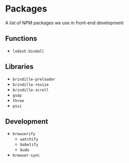 # Packages

A list of NPM packages we use in front-end development

## Functions
* `lodash.bindall`

## Libraries
* `brindille-preloader`
* `brindille-resize`
* `brindille-scroll`
* `gsap`
* `three`
* `pixi`

## Development
* `browserify`
  * `watchify`
  * `babelify`
  * `budo`
* `browser-sync`
